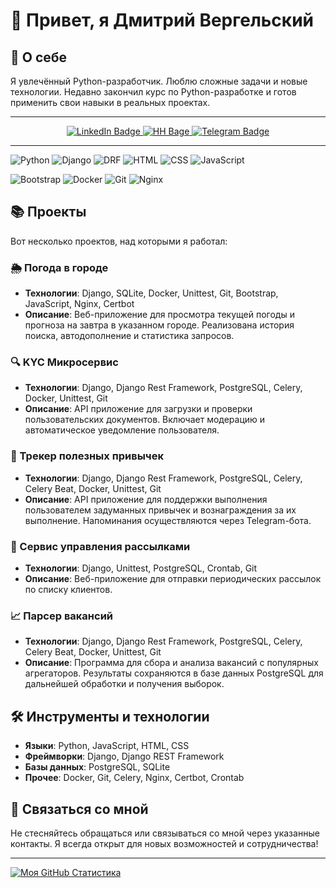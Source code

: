 # 👋 Привет, я Дмитрий Вергельский

## 🚀 О себе

Я увлечённый Python-разработчик. Люблю сложные задачи и новые технологии. Недавно закончил курс по Python-разработке и готов применить свои навыки в реальных проектах.

---

<div id="badges" align="center">
  <a href="https://linkedin.com/in/vergelsky/">
    <img src="https://img.shields.io/badge/LinkedIn-blue?style=for-the-badge&logo=linkedin&logoColor=white" alt="LinkedIn Badge"/>
  </a>
  <a href="your-linkedin-URL">
    <img src="https://img.shields.io/badge/HeadHuner-red?style=for-the-badge&logo=headhunter&logoColor=white" alt="HH Bage"/>
  </a>
  <a href="https://t.me/graf_werger">
    <img src="https://img.shields.io/badge/Telegram-blue?style=for-the-badge&logo=telegram&logoColor=white" alt="Telegram Badge"/>
  </a>
  <br>
  <img src="https://komarev.com/ghpvc/?username=vergelsky&style=flat-square&color=blue" alt="" align="center">
</div>

---

![Python](https://img.shields.io/badge/Python-F7DF1E?style=for-the-badge&logo=python&logoColor=black)
![Django](https://img.shields.io/badge/Django-316192?style=for-the-badge&logo=django&logoColor=white)
![DRF](https://img.shields.io/badge/DRF-6DA55F?style=for-the-badge&logo=DRF&logoColor=white)
![HTML](https://img.shields.io/badge/HTML-%2320232a.svg?style=for-the-badge&logo=HTML&logoColor=%2361DAFB)
![CSS](https://img.shields.io/badge/CSS-%23593d88.svg?style=for-the-badge&logo=CSS&logoColor=white)
![JavaScript](https://img.shields.io/badge/JavaScript-black?style=for-the-badge&logo=JavaScript&logoColor=white)

![Bootstrap](https://img.shields.io/badge/Bootstrap-blue?style=for-the-badge&logo=Bootstrap&logoColor=white)
![Docker](https://img.shields.io/badge/Docker-316192?style=for-the-badge&logo=docker&logoColor=white)
![Git](https://img.shields.io/badge/Git%20actions-%232671E5.svg?style=for-the-badge&logo=git&logoColor=white)
![Nginx](https://img.shields.io/badge/Nginx%20actions-%232671E5.svg?style=for-the-badge&logo=Nginx&logoColor=white)


## 📚 Проекты

Вот несколько проектов, над которыми я работал:

### 🌦️ Погода в городе
- **Технологии**: Django, SQLite, Docker, Unittest, Git, Bootstrap, JavaScript, Nginx, Certbot
- **Описание**: Веб-приложение для просмотра текущей погоды и прогноза на завтра в указанном городе. Реализована история поиска, автодополнение и статистика запросов.

### 🔍 KYC Микросервис
- **Технологии**: Django, Django Rest Framework, PostgreSQL, Celery, Docker, Unittest, Git
- **Описание**: API приложение для загрузки и проверки пользовательских документов. Включает модерацию и автоматическое уведомление пользователя.

### 📅 Трекер полезных привычек
- **Технологии**: Django, Django Rest Framework, PostgreSQL, Celery, Celery Beat, Docker, Unittest, Git
- **Описание**: API приложение для поддержки выполнения пользователем задуманных привычек и вознаграждения за их выполнение. Напоминания осуществляются через Telegram-бота.

### 📧 Сервис управления рассылками
- **Технологии**: Django, Unittest, PostgreSQL, Crontab, Git
- **Описание**: Веб-приложение для отправки периодических рассылок по списку клиентов.

### 📈 Парсер вакансий
- **Технологии**: Django, Django Rest Framework, PostgreSQL, Celery, Celery Beat, Docker, Unittest, Git
- **Описание**: Программа для сбора и анализа вакансий с популярных агрегаторов. Результаты сохраняются в базе данных PostgreSQL для дальнейшей обработки и получения выборок.

## 🛠️ Инструменты и технологии

- **Языки**: Python, JavaScript, HTML, CSS
- **Фреймворки**: Django, Django REST Framework
- **Базы данных**: PostgreSQL, SQLite
- **Прочее**: Docker, Git, Celery, Nginx, Certbot, Crontab

## 🌟 Связаться со мной

Не стесняйтесь обращаться или связываться со мной через указанные контакты. Я всегда открыт для новых возможностей и сотрудничества!

---

[![Моя GitHub Статистика](https://github-readme-stats.vercel.app/api?username=yourusername&show_icons=true&hide_title=true&hide=prs&count_private=true&hide_border=true&theme=dark)](https://github.com/yourusername)
